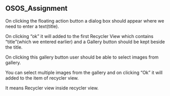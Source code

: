 ## OSOS_Assignment

On clicking the floating action button a dialog box should appear where we need to enter a text(title).

On clicking “ok” it will added to the first Recycler View which contains “title”(which we entered earlier) and a Gallery button should be kept beside the title.

On clicking this gallery button user should be able to select images from gallery.

You can select multiple images from the gallery and on clicking “Ok” it will added to the item of recycler view.

It means Recycler view inside recycler view.
